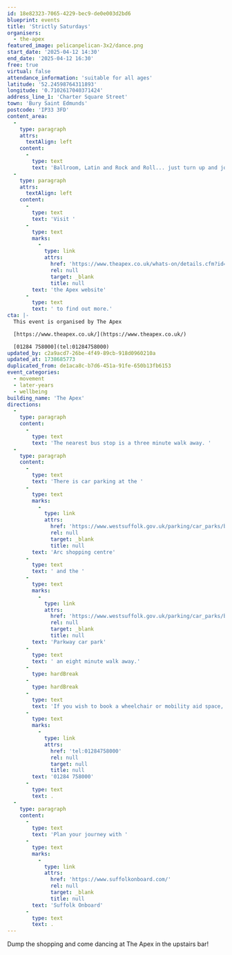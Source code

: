 ```yaml
---
id: 18e82323-7065-4229-bec9-de0e003d2bd6
blueprint: events
title: 'Strictly Saturdays'
organisers:
  - the-apex
featured_image: pelicanpelican-3x2/dance.png
start_date: '2025-04-12 14:30'
end_date: '2025-04-12 16:30'
free: true
virtual: false
attendance_information: 'suitable for all ages'
latitude: '52.24598764311893'
longitude: '0.7102617040371424'
address_line_1: 'Charter Square Street'
town: 'Bury Saint Edmunds'
postcode: 'IP33 3FD'
content_area:
  -
    type: paragraph
    attrs:
      textAlign: left
    content:
      -
        type: text
        text: 'Ballroom, Latin and Rock and Roll... just turn up and join in!'
  -
    type: paragraph
    attrs:
      textAlign: left
    content:
      -
        type: text
        text: 'Visit '
      -
        type: text
        marks:
          -
            type: link
            attrs:
              href: 'https://www.theapex.co.uk/whats-on/details.cfm?id=40605'
              rel: null
              target: _blank
              title: null
        text: 'the Apex website'
      -
        type: text
        text: ' to find out more.'
cta: |-
  This event is organised by The Apex

  [https://www.theapex.co.uk/](https://www.theapex.co.uk/) 

  [01284 758000](tel:01284758000)
updated_by: c2a9acd7-26be-4f49-89cb-918d0960210a
updated_at: 1738685773
duplicated_from: de1aca8c-b7d6-451a-91fe-650b13fb6153
event_categories:
  - movement
  - later-years
  - wellbeing
building_name: 'The Apex'
directions:
  -
    type: paragraph
    content:
      -
        type: text
        text: 'The nearest bus stop is a three minute walk away. '
  -
    type: paragraph
    content:
      -
        type: text
        text: 'There is car parking at the '
      -
        type: text
        marks:
          -
            type: link
            attrs:
              href: 'https://www.westsuffolk.gov.uk/parking/car_parks/bse_car_parks/cattle-market-car-park.cfm'
              rel: null
              target: _blank
              title: null
        text: 'Arc shopping centre'
      -
        type: text
        text: ' and the '
      -
        type: text
        marks:
          -
            type: link
            attrs:
              href: 'https://www.westsuffolk.gov.uk/parking/car_parks/bse_car_parks/parkway-multi-storey-car-park.cfm'
              rel: null
              target: _blank
              title: null
        text: 'Parkway car park'
      -
        type: text
        text: ' an eight minute walk away.'
      -
        type: hardBreak
      -
        type: hardBreak
      -
        type: text
        text: 'If you wish to book a wheelchair or mobility aid space, please contact the Box office on '
      -
        type: text
        marks:
          -
            type: link
            attrs:
              href: 'tel:01284758000'
              rel: null
              target: null
              title: null
        text: '01284 758000'
      -
        type: text
        text: .
  -
    type: paragraph
    content:
      -
        type: text
        text: 'Plan your journey with '
      -
        type: text
        marks:
          -
            type: link
            attrs:
              href: 'https://www.suffolkonboard.com/'
              rel: null
              target: _blank
              title: null
        text: 'Suffolk Onboard'
      -
        type: text
        text: .
---
```

Dump the shopping and come dancing at The Apex in the upstairs bar!